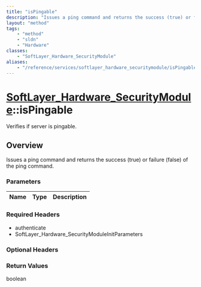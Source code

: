 ```yaml
---
title: "isPingable"
description: "Issues a ping command and returns the success (true) or failure (false) of the ping command."
layout: "method"
tags:
    - "method"
    - "sldn"
    - "Hardware"
classes:
    - "SoftLayer_Hardware_SecurityModule"
aliases:
    - "/reference/services/softlayer_hardware_securitymodule/isPingable"
---
```

# [SoftLayer_Hardware_SecurityModule](/reference/services/SoftLayer_Hardware_SecurityModule)::isPingable

Verifies if server is pingable.


## Overview 
Issues a ping command and returns the success (true) or failure (false) of the ping command. 

### Parameters 
|Name | Type | Description |
| --- | --- | --- |


### Required Headers
* authenticate
* SoftLayer_Hardware_SecurityModuleInitParameters

### Optional Headers

### Return Values
boolean

